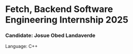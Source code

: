 <h1>Fetch, Backend Software Engineering Internship 2025</h1>
<h3>Candidate: Josue Obed Landaverde</h3> 
<a>Language: C++</a>

